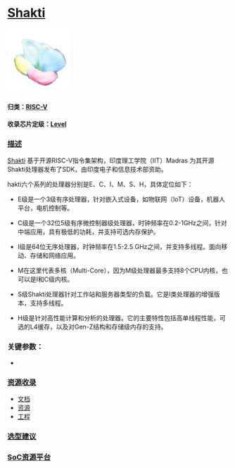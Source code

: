 ﻿# [Shakti](https://github.com/sochub/Shakti) 
[![sites](SoC/qitas.png)](http://www.qitas.cn)
#### 归类：[RISC-V](https://github.com/sochub/RISC-V)
#### 收录芯片定级：[Level](https://github.com/sochub/Level)
### [描述](https://github.com/sochub/Shakti/wiki) 

[Shakti](https://github.com/sochub/Shakti) 基于开源RISC-V指令集架构，印度理工学院（IIT）Madras 为其开源Shakti处理器发布了SDK，由印度电子和信息技术部资助。

hakti六个系列的处理器分别是E、C、I、M、S、H，具体定位如下：

*  E级是一个3级有序处理器，针对嵌入式设备，如物联网（IoT）设备，机器人平台，电机控制等。

*  C级是一个32位5级有序微控制器级处理器，时钟频率在0.2-1GHz之间，针对中端应用，具有极低的功耗，并支持可选内存保护。

*  I级是64位无序处理器，时钟频率在1.5-2.5 GHz之间，并支持多线程。面向移动、存储和网络应用。


*  M在这里代表多核（Multi-Core），因为M级处理器最多支持8个CPU内核，也可以是I和C级内核。

*  S级Shakti处理器针对工作站和服务器类型的负载。它是I类处理器的增强版本，支持多线程。

*  H级是针对高性能计算和分析的处理器。它的主要特性包括高单线程性能，可选的L4缓存，以及对Gen-Z结构和存储级内存的支持。

### 关键参数：

* 

### [资源收录](https://github.com/sochub/Shakti)


* [文档](docs/) 
* [资源](src/) 
* [工程](project/) 

### [选型建议](https://github.com/sochub)


###  [SoC资源平台](http://www.qitas.cn)   
